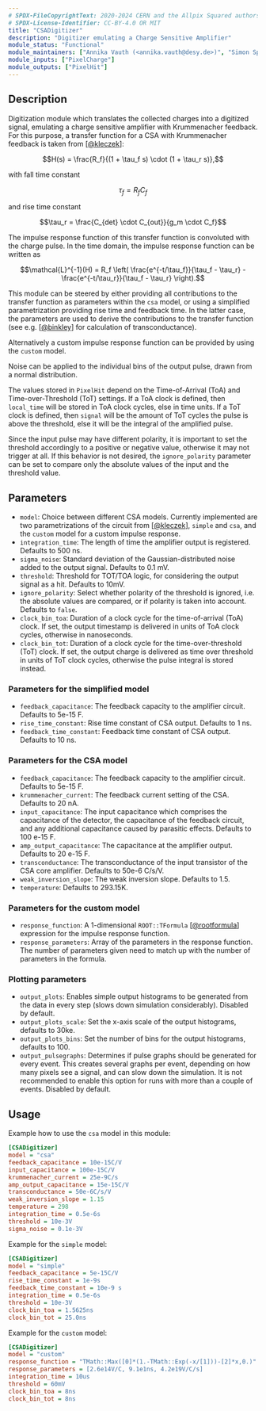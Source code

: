 ```yaml
---
# SPDX-FileCopyrightText: 2020-2024 CERN and the Allpix Squared authors
# SPDX-License-Identifier: CC-BY-4.0 OR MIT
title: "CSADigitizer"
description: "Digitizer emulating a Charge Sensitive Amplifier"
module_status: "Functional"
module_maintainers: ["Annika Vauth (<annika.vauth@desy.de>)", "Simon Spannagel (<simon.spannagel@desy.de>)"]
module_inputs: ["PixelCharge"]
module_outputs: ["PixelHit"]
---
```


## Description

Digitization module which translates the collected charges into a digitized signal, emulating a charge sensitive amplifier with Krummenacher feedback.
For this purpose, a transfer function for a CSA with Krummenacher feedback is taken from \[[@kleczek]\]:
```math
H(s) = \frac{R_f}{(1 + \tau_f s) \cdot (1 + \tau_r s)},
```
with fall time constant
```math
\tau_f = R_f C_f
```
and rise time constant
```math
\tau_r = \frac{C_{det} \cdot C_{out}}{g_m \cdot C_f}
```
The impulse response function of this transfer function is convoluted with the charge pulse. In the time domain, the impulse response function can be written as

```math
\mathcal{L}^{-1}(H) = R_f \left( \frac{e^{-t/\tau_f}}{\tau_f - \tau_r} - \frac{e^{-t/\tau_r}}{\tau_f - \tau_r} \right).
```
This module can be steered by either providing all contributions to the transfer function as parameters within the `csa` model, or using a simplified parametrization providing rise time and feedback time.
In the latter case, the parameters are used to derive the contributions to the transfer function (see e.g. \[[@binkley]\] for calculation of transconductance).

Alternatively a custom impulse response function can be provided by using the `custom` model.

Noise can be applied to the individual bins of the output pulse, drawn from a normal distribution.

The values stored in `PixelHit` depend on the Time-of-Arrival (ToA) and Time-over-Threshold (ToT) settings. If a ToA clock is defined, then `local_time` will be stored in ToA clock cycles, else in time units. If a ToT clock is defined, then `signal` will be the amount of ToT cycles the pulse is above the threshold, else it will be the integral of the amplified pulse.

Since the input pulse may have different polarity, it is important to set the threshold accordingly to a positive or negative value, otherwise it may not trigger at all.
If this behavior is not desired, the `ignore_polarity` parameter can be set to compare only the absolute values of the input and the threshold value.

## Parameters

* `model`: Choice between different CSA models. Currently implemented are two parametrizations of the circuit from \[[@kleczek]\], `simple` and `csa`, and the `custom` model for a custom impulse response.
* `integration_time`: The length of time the amplifier output is registered. Defaults to 500 ns.
* `sigma_noise`: Standard deviation of the Gaussian-distributed noise added to the output signal. Defaults to 0.1 mV.
* `threshold`: Threshold for TOT/TOA logic, for considering the output signal as a hit. Defaults to 10mV.
* `ignore_polarity`: Select whether polarity of the threshold is ignored, i.e. the absolute values are compared, or if polarity is taken into account. Defaults to `false`.
* `clock_bin_toa`: Duration of a clock cycle for the time-of-arrival (ToA) clock. If set, the output timestamp is delivered in units of ToA clock cycles, otherwise in nanoseconds.
* `clock_bin_tot`: Duration of a clock cycle for the time-over-threshold (ToT) clock. If set, the output charge is delivered as time over threshold in units of ToT clock cycles, otherwise the pulse integral is stored instead.

### Parameters for the simplified model

* `feedback_capacitance`: The feedback capacity to the amplifier circuit. Defaults to 5e-15 F.
* `rise_time_constant`: Rise time constant of CSA output. Defaults to 1 ns.
* `feedback_time_constant`: Feedback time constant of CSA output. Defaults to 10 ns.

### Parameters for the CSA model

* `feedback_capacitance`: The feedback capacity to the amplifier circuit. Defaults to 5e-15 F.
* `krummenacher_current`: The feedback current setting of the CSA. Defaults to 20 nA.
* `input_capacitance`: The input capacitance which comprises the capacitance of the detector, the capacitance of the feedback circuit, and any additional capacitance caused by parasitic effects. Defaults to 100 e-15 F.
* `amp_output_capacitance`: The capacitance at the amplifier output. Defaults to 20 e-15 F.
* `transconductance`: The transconductance of the input transistor of the CSA core amplifier. Defaults to 50e-6 C/s/V.
* `weak_inversion_slope`: The weak inversion slope. Defaults to 1.5.
* `temperature`: Defaults to 293.15K.

### Parameters for the custom model

* `response_function`: A 1-dimensional `ROOT::TFormula` \[[@rootformula]\] expression for the impulse response function.
* `response_parameters`: Array of the parameters in the response function. The number of parameters given need to match up with the number of parameters in the formula.

### Plotting parameters

* `output_plots`: Enables simple output histograms to be generated from the data in every step (slows down simulation considerably). Disabled by default.
* `output_plots_scale`: Set the x-axis scale of the output histograms, defaults to 30ke.
* `output_plots_bins`: Set the number of bins for the output histograms, defaults to 100.
* `output_pulsegraphs`: Determines if pulse graphs should be generated for every event. This creates several graphs per event, depending on how many pixels see a signal, and can slow down the simulation. It is not recommended to enable this option for runs with more than a couple of events. Disabled by default.

## Usage

Example how to use the `csa` model in this module:
```ini
[CSADigitizer]
model = "csa"
feedback_capacitance = 10e-15C/V
input_capacitance = 100e-15C/V
krummenacher_current = 25e-9C/s
amp_output_capacitance = 15e-15C/V
transconductance = 50e-6C/s/V
weak_inversion_slope = 1.15
temperature = 298
integration_time = 0.5e-6s
threshold = 10e-3V
sigma_noise = 0.1e-3V
```

Example for the `simple` model:
```ini
[CSADigitizer]
model = "simple"
feedback_capacitance = 5e-15C/V
rise_time_constant = 1e-9s
feedback_time_constant = 10e-9 s
integration_time = 0.5e-6s
threshold = 10e-3V
clock_bin_toa = 1.5625ns
clock_bin_tot = 25.0ns
```

Example for the `custom` model:
```ini
[CSADigitizer]
model = "custom"
response_function = "TMath::Max([0]*(1.-TMath::Exp(-x/[1]))-[2]*x,0.)"
response_parameters = [2.6e14V/C, 9.1e1ns, 4.2e19V/C/s]
integration_time = 10us
threshold = 60mV
clock_bin_toa = 8ns
clock_bin_tot = 8ns
```


[@kleczek]: https://doi.org/10.1109/MIXDES.2015.7208529
[@binkley]: https://doi.org/10.1002/9780470033715
[@rootformula]: https://root.cern.ch/doc/master/classTFormula.html
